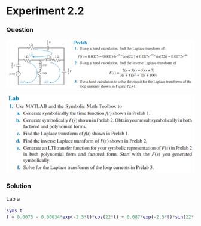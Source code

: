 # Experiment 2.2
### Question
![Experiment-2-2-Prelab](https://github.com/Offliners/NTNU-ME-Automatic-Control-Lab/blob/master/Week%203/Experiment-2-2/Experiment-2-2-Prelab.PNG)

![Experiment-2-2-Lab](https://github.com/Offliners/NTNU-ME-Automatic-Control-Lab/blob/master/Week%203/Experiment-2-2/Experiment-2-2-Lab.PNG)
### Solution
Lab a
```matlab
syms t
f = 0.0075 - 0.00034*exp(-2.5*t)*cos(22*t) + 0.087*exp(-2.5*t)*sin(22*t) - 0.0072*exp(-8*t)
```
